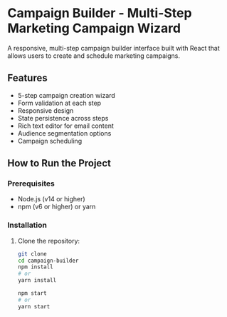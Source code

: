 # Campaign Builder - Multi-Step Marketing Campaign Wizard
A responsive, multi-step campaign builder interface built with React that allows users to create and schedule marketing campaigns.

## Features

- 5-step campaign creation wizard
- Form validation at each step
- Responsive design
- State persistence across steps
- Rich text editor for email content
- Audience segmentation options
- Campaign scheduling

## How to Run the Project

### Prerequisites

- Node.js (v14 or higher)
- npm (v6 or higher) or yarn

### Installation

1. Clone the repository:
   ```bash
   git clone 
   cd campaign-builder
   npm install
   # or
   yarn install

   npm start
   # or
   yarn start
   
